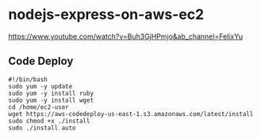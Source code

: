 # nodejs-express-on-aws-ec2

https://www.youtube.com/watch?v=Buh3GjHPmjo&ab_channel=FelixYu

## Code Deploy

```
#!/bin/bash
sudo yum -y update
sudo yum -y install ruby
sudo yum -y install wget
cd /home/ec2-user
wget https://aws-codedeploy-us-east-1.s3.amazonaws.com/latest/install
sudo chmod +x ./install
sudo ./install auto
```
